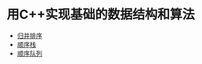 # 用C++实现基础的数据结构和算法
- [归并排序](https://github.com/IPENCIL666/DSA/tree/master/MergeSort)
- [顺序栈](https://github.com/IPENCIL666/DSA/tree/master/Stack)
- [顺序队列](https://github.com/IPENCIL666/DSA/tree/master/Queue)

